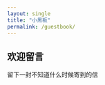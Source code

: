```yaml
---
layout: single
title: "小黑板"
permalink: /guestbook/
---
```


<!-- 留言板标题和说明 -->

<h2>欢迎留言</h2>
<p>留下一封不知道什么时候寄到的信</p>

<!-- Utterances 评论框 -->
<script src="https://utteranc.es/client.js"
  repo="2585233/2585233.github.io" 
  issue-term="pathname" 
  label="comment 💬" 
  theme="github-light" 
  crossorigin="anonymous"
  async>
</script>


